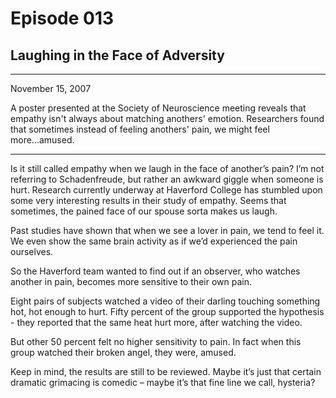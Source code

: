 # Episode 013

## Laughing in the Face of Adversity

---

November 15, 2007

A poster presented at the Society of Neuroscience meeting reveals that empathy isn't always about matching anothers' emotion. Researchers found that sometimes instead of feeling anothers' pain, we might feel more...amused.

---

Is it still called empathy when we laugh in the face of another’s pain? I’m not referring to Schadenfreude, but rather an awkward giggle when someone is hurt. Research currently underway at Haverford College has stumbled upon some very interesting results in their study of empathy. Seems that sometimes, the pained face of our spouse sorta makes us laugh.

Past studies have shown that when we see a lover in pain, we tend to feel it. We even show the same brain activity as if we’d experienced the pain ourselves.

So the Haverford team wanted to find out if an observer, who watches another in pain, becomes more sensitive to their own pain.

Eight pairs of subjects watched a video of their darling touching something hot, hot enough to hurt. Fifty percent of the group supported the hypothesis - they reported that the same heat hurt more, after watching the video.

But other 50 percent felt no higher sensitivity to pain. In fact when this group watched their broken angel, they were, amused.

Keep in mind, the results are still to be reviewed. Maybe it’s just that certain dramatic grimacing is comedic – maybe it’s that fine line we call, hysteria?

